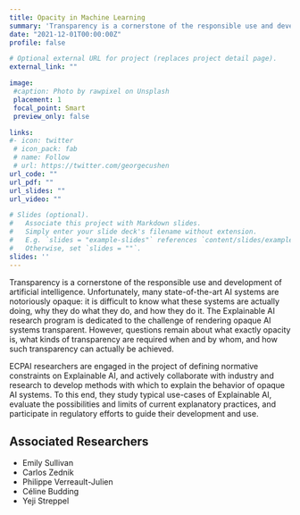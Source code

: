 ```yaml
---
title: Opacity in Machine Learning
summary: 'Transparency is a cornerstone of the responsible use and development of artificial intelligence. Unfortunately, many state-of-the-art AI systems are notoriously opaque: it is difficult to know what these systems are actually doing, why they do what they do, and how they do it. [(read more)](/project/opacity-ml)'
date: "2021-12-01T00:00:00Z"
profile: false

# Optional external URL for project (replaces project detail page).
external_link: ""

image:
 #caption: Photo by rawpixel on Unsplash
 placement: 1
 focal_point: Smart
 preview_only: false

links:
#- icon: twitter
 # icon_pack: fab
 # name: Follow
 # url: https://twitter.com/georgecushen
url_code: ""
url_pdf: ""
url_slides: ""
url_video: ""

# Slides (optional).
#   Associate this project with Markdown slides.
#   Simply enter your slide deck's filename without extension.
#   E.g. `slides = "example-slides"` references `content/slides/example-slides.md`.
#   Otherwise, set `slides = ""`.
slides: ''
---
```


Transparency is a cornerstone of the responsible use and development of artificial intelligence. Unfortunately, many state-of-the-art AI systems are notoriously opaque: it is difficult to know what these systems are actually doing, why they do what they do, and how they do it. The Explainable AI research program is dedicated to the challenge of rendering opaque AI systems transparent. However, questions remain about what exactly opacity is, what kinds of transparency are required when and by whom, and how such transparency can actually be achieved.

ECPAI researchers are engaged in the project of defining normative constraints on Explainable AI, and actively collaborate with industry and research to develop methods with which to explain the behavior of opaque AI systems. To this end, they study typical use-cases of Explainable AI, evaluate the possibilities and limits of current explanatory practices, and participate in regulatory efforts to guide their development and use.

## Associated Researchers

- Emily Sullivan
- Carlos Zednik
- Philippe Verreault-Julien
- Céline Budding
- Yeji Streppel